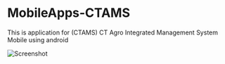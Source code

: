 # MobileApps-CTAMS
This is application for (CTAMS) CT Agro Integrated Management System Mobile  using android

![Screenshot](https://github.com/mahendraputra21/mobileapps-ctams/blob/master/splash-screen.png)
